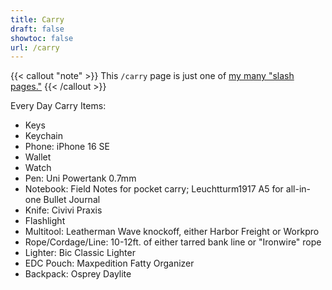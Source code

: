```yaml
---
title: Carry
draft: false
showtoc: false
url: /carry
---
```

{{< callout "note" >}}
This `/carry` page is just one of [my many "slash pages."](/slashes)
{{< /callout >}}

Every Day Carry Items:

- Keys
- Keychain
- Phone: iPhone 16 SE
- Wallet
- Watch
- Pen: Uni Powertank 0.7mm
- Notebook: Field Notes for pocket carry; Leuchtturm1917 A5 for all-in-one Bullet Journal
- Knife: Civivi Praxis
- Flashlight
- Multitool: Leatherman Wave knockoff, either Harbor Freight or Workpro
- Rope/Cordage/Line: 10-12ft. of either tarred bank line or "Ironwire" rope
- Lighter: Bic Classic Lighter
- EDC Pouch: Maxpedition Fatty Organizer
- Backpack: Osprey Daylite
